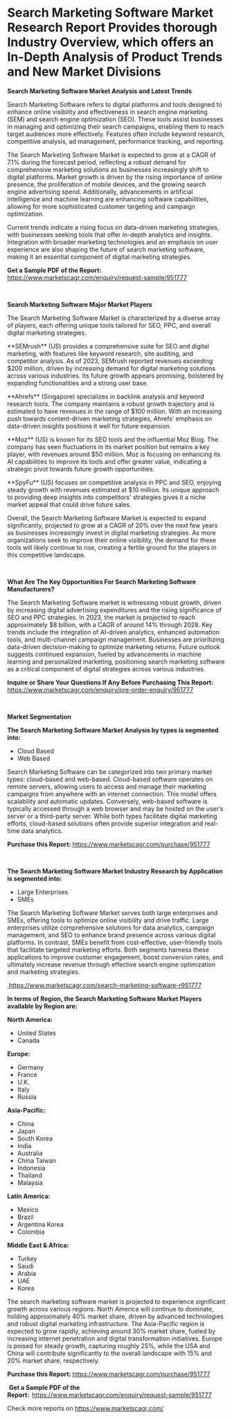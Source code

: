 <p><h1>Search Marketing Software Market Research Report Provides thorough Industry Overview, which offers an In-Depth Analysis of Product Trends and New Market Divisions</h1></p><p><strong>Search Marketing Software Market Analysis and Latest Trends</strong></p>
<p><p>Search Marketing Software refers to digital platforms and tools designed to enhance online visibility and effectiveness in search engine marketing (SEM) and search engine optimization (SEO). These tools assist businesses in managing and optimizing their search campaigns, enabling them to reach target audiences more effectively. Features often include keyword research, competitive analysis, ad management, performance tracking, and reporting.</p><p>The Search Marketing Software Market is expected to grow at a CAGR of 7.1% during the forecast period, reflecting a robust demand for comprehensive marketing solutions as businesses increasingly shift to digital platforms. Market growth is driven by the rising importance of online presence, the proliferation of mobile devices, and the growing search engine advertising spend. Additionally, advancements in artificial intelligence and machine learning are enhancing software capabilities, allowing for more sophisticated customer targeting and campaign optimization.</p><p>Current trends indicate a rising focus on data-driven marketing strategies, with businesses seeking tools that offer in-depth analytics and insights. Integration with broader marketing technologies and an emphasis on user experience are also shaping the future of search marketing software, making it an essential component of digital marketing strategies.</p></p>
<p><strong>Get a Sample PDF of the Report:&nbsp;</strong> <a href="https://www.marketscagr.com/enquiry/request-sample/951777?utm_campaign=1902&utm_medium=2&utm_source=Github&utm_content=ia&utm_term=06032025&utm_id=search-marketing-software">https://www.marketscagr.com/enquiry/request-sample/951777</a></p>
<p>&nbsp;</p>
<p><strong>Search Marketing Software Major Market Players</strong></p>
<p><p>The Search Marketing Software Market is characterized by a diverse array of players, each offering unique tools tailored for SEO, PPC, and overall digital marketing strategies.</p><p>**SEMrush** (US) provides a comprehensive suite for SEO and digital marketing, with features like keyword research, site auditing, and competitor analysis. As of 2023, SEMrush reported revenues exceeding $200 million, driven by increasing demand for digital marketing solutions across various industries. Its future growth appears promising, bolstered by expanding functionalities and a strong user base.</p><p>**Ahrefs** (Singapore) specializes in backlink analysis and keyword research tools. The company maintains a robust growth trajectory and is estimated to have revenues in the range of $100 million. With an increasing push towards content-driven marketing strategies, Ahrefs’ emphasis on data-driven insights positions it well for future expansion.</p><p>**Moz** (US) is known for its SEO tools and the influential Moz Blog. The company has seen fluctuations in its market position but remains a key player, with revenues around $50 million. Moz is focusing on enhancing its AI capabilities to improve its tools and offer greater value, indicating a strategic pivot towards future growth opportunities.</p><p>**SpyFu** (US) focuses on competitive analysis in PPC and SEO, enjoying steady growth with revenues estimated at $10 million. Its unique approach to providing deep insights into competitors' strategies gives it a niche market appeal that could drive future sales.</p><p>Overall, the Search Marketing Software Market is expected to expand significantly, projected to grow at a CAGR of 20% over the next few years as businesses increasingly invest in digital marketing strategies. As more organizations seek to improve their online visibility, the demand for these tools will likely continue to rise, creating a fertile ground for the players in this competitive landscape.</p></p>
<p>&nbsp;</p>
<p><strong>What Are The Key Opportunities For Search Marketing Software Manufacturers?</strong></p>
<p><p>The Search Marketing Software market is witnessing robust growth, driven by increasing digital advertising expenditures and the rising significance of SEO and PPC strategies. In 2023, the market is projected to reach approximately $8 billion, with a CAGR of around 14% through 2028. Key trends include the integration of AI-driven analytics, enhanced automation tools, and multi-channel campaign management. Businesses are prioritizing data-driven decision-making to optimize marketing returns. Future outlook suggests continued expansion, fueled by advancements in machine learning and personalized marketing, positioning search marketing software as a critical component of digital strategies across various industries.</p></p>
<p><strong>Inquire or Share Your Questions If Any Before Purchasing This Report:</strong> <a href="https://www.marketscagr.com/enquiry/pre-order-enquiry/951777?utm_campaign=1902&utm_medium=2&utm_source=Github&utm_content=ia&utm_term=06032025&utm_id=search-marketing-software">https://www.marketscagr.com/enquiry/pre-order-enquiry/951777</a></p>
<p>&nbsp;</p>
<p><strong>Market Segmentation</strong></p>
<p><strong>The Search Marketing Software Market Analysis by types is segmented into:</strong></p>
<p><ul><li>Cloud Based</li><li>Web Based</li></ul></p>
<p><p>Search Marketing Software can be categorized into two primary market types: cloud-based and web-based. Cloud-based software operates on remote servers, allowing users to access and manage their marketing campaigns from anywhere with an internet connection. This model offers scalability and automatic updates. Conversely, web-based software is typically accessed through a web browser and may be hosted on the user’s server or a third-party server. While both types facilitate digital marketing efforts, cloud-based solutions often provide superior integration and real-time data analytics.</p></p>
<p><strong>Purchase this Report:&nbsp;</strong><a href="https://www.marketscagr.com/purchase/951777?utm_campaign=1902&utm_medium=2&utm_source=Github&utm_content=ia&utm_term=06032025&utm_id=search-marketing-software">https://www.marketscagr.com/purchase/951777</a></p>
<p>&nbsp;</p>
<p><strong>The Search Marketing Software Market Industry Research by Application is segmented into:</strong></p>
<p><ul><li>Large Enterprises</li><li>SMEs</li></ul></p>
<p><p>The Search Marketing Software Market serves both large enterprises and SMEs, offering tools to optimize online visibility and drive traffic. Large enterprises utilize comprehensive solutions for data analytics, campaign management, and SEO to enhance brand presence across various digital platforms. In contrast, SMEs benefit from cost-effective, user-friendly tools that facilitate targeted marketing efforts. Both segments harness these applications to improve customer engagement, boost conversion rates, and ultimately increase revenue through effective search engine optimization and marketing strategies.</p></p>
<p><a href="https://www.marketscagr.com/search-marketing-software-r951777?utm_campaign=1902&utm_medium=2&utm_source=Github&utm_content=ia&utm_term=06032025&utm_id=search-marketing-software">&nbsp;https://www.marketscagr.com/search-marketing-software-r951777</a></p>
<p><strong>In terms of Region, the Search Marketing Software Market Players available by Region are:</strong></p>
<p>
    <p> <strong> North America: </strong>
        <ul>
            <li>United States</li>
            <li>Canada</li>
        </ul>
        </p> 
    <p> <strong> Europe: </strong>
        <ul>
            <li>Germany</li>
            <li>France</li>
            <li>U.K.</li>
            <li>Italy</li>
            <li>Russia</li>
        </ul>
        </p> 
    <p> <strong> Asia-Pacific: </strong>
        <ul>
            <li>China</li>
            <li>Japan</li>
            <li>South Korea</li>
            <li>India</li>
            <li>Australia</li>
            <li>China Taiwan</li>
            <li>Indonesia</li>
            <li>Thailand</li>
            <li>Malaysia</li>
        </ul>
        </p> 
    <p> <strong> Latin America: </strong>
        <ul>
            <li>Mexico</li>
            <li>Brazil</li>
            <li>Argentina Korea</li>
            <li>Colombia</li>
        </ul>
        </p> 
    <p> <strong> Middle East & Africa: </strong>
        <ul>
            <li>Turkey</li>
            <li>Saudi</li>
            <li>Arabia</li>
            <li>UAE</li>
            <li>Korea</li>
        </ul>
    </p>
    </p>
<p><p>The search marketing software market is projected to experience significant growth across various regions. North America will continue to dominate, holding approximately 40% market share, driven by advanced technologies and robust digital marketing infrastructure. The Asia-Pacific region is expected to grow rapidly, achieving around 30% market share, fueled by increasing internet penetration and digital transformation initiatives. Europe is poised for steady growth, capturing roughly 25%, while the USA and China will contribute significantly to the overall landscape with 15% and 20% market share, respectively.</p></p>
<p><strong>Purchase this Report: </strong><a href="https://www.marketscagr.com/purchase/951777?utm_campaign=1902&utm_medium=2&utm_source=Github&utm_content=ia&utm_term=06032025&utm_id=search-marketing-software">https://www.marketscagr.com/purchase/951777</a></p>
<p>&nbsp;<strong>Get a Sample PDF of the Report:&nbsp;&nbsp;</strong><a href="https://www.marketscagr.com/enquiry/request-sample/951777?utm_campaign=1902&utm_medium=2&utm_source=Github&utm_content=ia&utm_term=06032025&utm_id=search-marketing-software">https://www.marketscagr.com/enquiry/request-sample/951777</a></p>
<p><strong></strong></p>
<p>Check more reports on <a href="https://www.marketscagr.com/?utm_campaign=1902&utm_medium=2&utm_source=Github&utm_content=ia&utm_term=06032025&utm_id=search-marketing-software">https://www.marketscagr.com/</a></p>